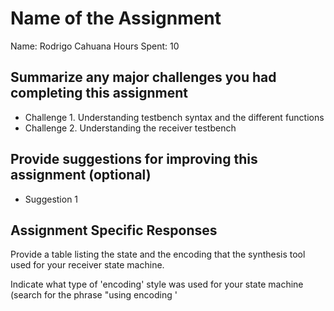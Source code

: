 # Name of the Assignment

Name: Rodrigo Cahuana
Hours Spent: 10

## Summarize any major challenges you had completing this assignment
* Challenge 1. Understanding testbench syntax and the different functions
* Challenge 2. Understanding the receiver testbench 

## Provide suggestions for improving this assignment (optional)
  * Suggestion 1

## Assignment Specific Responses
Provide a table listing the state and the encoding that the synthesis tool used for your receiver state machine.

Indicate what type of 'encoding' style was used for your state machine (search for the phrase "using encoding '<style>' in module ''" in the synthesis log file)

Indicate the total number of "cells" generated by the synthesis tool

"I have read the ECEN 520 assignment submission process and have resolved any questions I have with this process"
